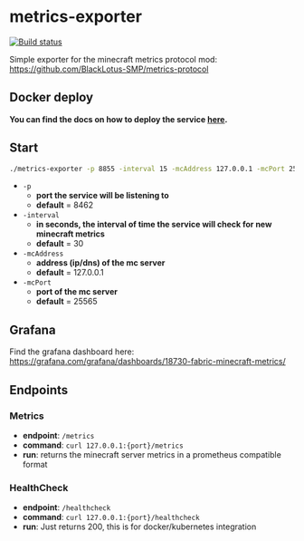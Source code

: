 # metrics-exporter

[![Build status](https://github.com/BlackLotus-SMP/metrics-exporter/actions/workflows/build.yml/badge.svg)](https://github.com/BlackLotus-SMP/metrics-exporter/actions/workflows/build.yml)

Simple exporter for the minecraft metrics protocol mod: https://github.com/BlackLotus-SMP/metrics-protocol

## Docker deploy

**You can find the docs on how to deploy the service [here](https://github.com/BlackLotus-SMP/MetricsExporter/blob/master/docs/README.md).**

## Start

```bash
./metrics-exporter -p 8855 -interval 15 -mcAddress 127.0.0.1 -mcPort 25565
```
- `-p`
  - **port the service will be listening to**
  - **default** = 8462
- `-interval`
  - **in seconds, the interval of time the service will check for new minecraft metrics**
  - **default** = 30
- `-mcAddress`
  - **address (ip/dns) of the mc server**
  - **default** = 127.0.0.1
- `-mcPort`
    - **port of the mc server**
    - **default** = 25565

## Grafana

Find the grafana dashboard here: https://grafana.com/grafana/dashboards/18730-fabric-minecraft-metrics/

## Endpoints

### Metrics
- **endpoint**: `/metrics`
- **command**: `curl 127.0.0.1:{port}/metrics`
- **run**: returns the minecraft server metrics in a prometheus compatible format

### HealthCheck
- **endpoint**: `/healthcheck`
- **command**: `curl 127.0.0.1:{port}/healthcheck`
- **run**: Just returns 200, this is for docker/kubernetes integration
